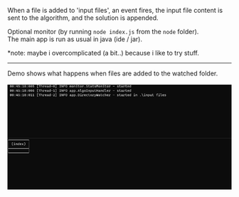 When a file is added to 'input files', an event fires, the input file content is sent to the algorithm, and the solution is appended.

Optional monitor (by running `node index.js` from the `node` folder). \
The main app is run as usual in java (ide / jar). 

*note: maybe i overcomplicated (a bit..) because i like to try stuff.

***

Demo shows what happens when files are added to the watched folder.
<br><br>
![Alt demo](pics/demo.gif)
